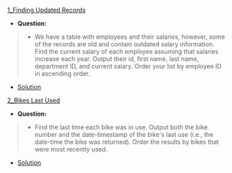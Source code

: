 [1_Finding Updated Records](https://platform.stratascratch.com/coding/10299-finding-updated-records?code_type=1)
* **Question:**
> * We have a table with employees and their salaries, however, some of the records are old and contain outdated salary information.
>  Find the current salary of each employee assuming that salaries increase each year. Output their id, first name, last name, department ID,
>   and current salary. Order your list by employee ID in ascending order.
* [Solution](https://github.com/Jtrahan88/SQL/blob/main/Stratascratch/1_Finding%20Updated%20Records)

[2_Bikes Last Used](https://platform.stratascratch.com/coding/10176-bikes-last-used?code_type=1)
* **Question:**
> * Find the last time each bike was in use. Output both the bike number and the date-timestamp of the bike's last use (i.e., the date-time the bike was returned). Order the results by bikes that were most recently used.
* [Solution](https://github.com/Jtrahan88/SQL/blob/main/Stratascratch/2_Bikes%20Last%20Used)
